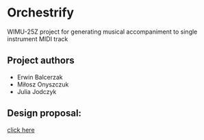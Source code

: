 # Orchestrify
WIMU-25Z project for generating musical accompaniment to single instrument MIDI track

## Project authors
- Erwin Balcerzak
- Miłosz Onyszczuk
- Julia Jodczyk

## Design proposal:
[click here](./docs/DesignProposal.md)